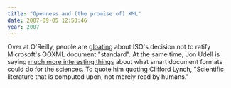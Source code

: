 ```yaml
---
title: "Openness and (the promise of) XML"
date: 2007-09-05 12:50:46
year: 2007
---
```

Over at O'Reilly, people are <a href="http://radar.oreilly.com/archives/2007/09/ooxml_stalls_at_1.html">gloating</a> about ISO's decision not to ratify Microsoft's OOXML document "standard".  At the same time, Jon Udell is saying <a href="http://blog.jonudell.net/2007/09/05/xml-documents-flavors-versus-essence/">much more interesting things</a> about what smart document formats could do for the sciences.  To quote him quoting Clifford Lynch, "Scientific literature that is computed upon, not merely read by humans."
